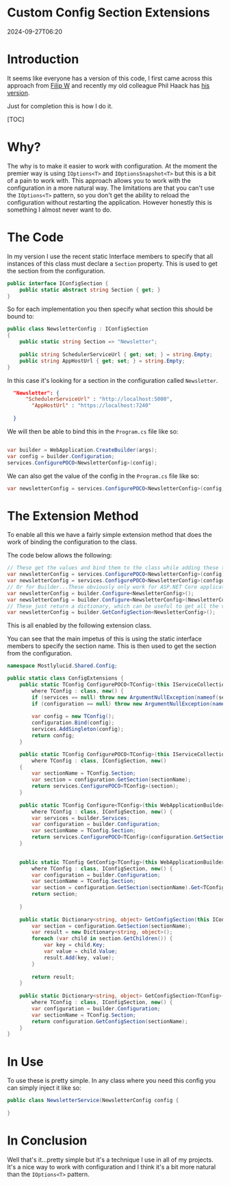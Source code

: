 ﻿# Custom Config Section Extensions
<!--category-- C#, ASP.NET -->
<datetime class="hidden">2024-09-27T06:20</datetime>
# Introduction
It seems like everyone has a version of this code, I first came across this approach from [Filip W](https://www.strathweb.com/2016/09/strongly-typed-configuration-in-asp-net-core-without-ioptionst/) and recently my old colleague Phil Haack has [his version](https://haacked.com/archive/2024/07/18/better-config-sections/). 

Just for completion this is how I do it.

[TOC]

# Why?
The why is to make it easier to work with configuration. At the moment the premier way is using `IOptions<T>` and `IOptionsSnapshot<T>` but this is a bit of a pain to work with. This approach allows you to work with the configuration in a more natural way.
The limitations are that you can't use the `IOptions<T>` pattern, so you don't get the ability to reload the configuration without restarting the application. However honestly this is something I almost never want to do.

# The Code
In my version I use the recent static Interface members to specify that all instances of this class must declare a `Section` property. This is used to get the section from the configuration. 

```csharp
public interface IConfigSection {
    public static abstract string Section { get; }
}
```
So for each implementation you then specify what section this should be bound to:

```csharp
public class NewsletterConfig : IConfigSection
{
    public static string Section => "Newsletter";
    
    public string SchedulerServiceUrl { get; set; } = string.Empty;
    public string AppHostUrl { get; set; } = string.Empty;
}
```

In this case it's looking for a section in the configuration called `Newsletter`. 

```json
  "Newsletter": {
      "SchedulerServiceUrl" : "http://localhost:5000",
        "AppHostUrl" : "https://localhost:7240"
    
  }

```

We will then be able to bind this in the `Program.cs` file like so:

```csharp

var builder = WebApplication.CreateBuilder(args);
var config = builder.Configuration;
services.ConfigurePOCO<NewsletterConfig>(config);

```

We can also get the value of the config in the `Program.cs` file like so:

```csharp
var newsletterConfig = services.ConfigurePOCO<NewsletterConfig>(config);

```

# The Extension Method
To enable all this we have a fairly simple extension method that does the work of binding the configuration to the class. 

The code below allows the following:

```csharp
// These get the values and bind them to the class while adding these to Singleton Scope
var newsletterConfig = services.ConfigurePOCO<NewsletterConfig>(config);
var newsletterConfig = services.ConfigurePOCO<NewsletterConfig>(configuration.GetSection(NewsletterConfig.Section));
// Or for Builder...These obviously only work for ASP.NET Core applications, take them out if you are using this in a different context.
var newsletterConfig = builder.Configure<NewsletterConfig>();
var newsletterConfig = builder.Configure<NewsletterConfig>(NewsletterConfig.Section);
// These just return a dictionary, which can be useful to get all the values in a section
var newsletterConfig = builder.GetConfigSection<NewsletterConfig>();

```

This is all enabled by the following extension class.

You can see that the main impetus of this is using the static interface members to specify the section name. This is then used to get the section from the configuration.


```csharp
namespace Mostlylucid.Shared.Config;

public static class ConfigExtensions {
    public static TConfig ConfigurePOCO<TConfig>(this IServiceCollection services, IConfigurationSection configuration)
        where TConfig : class, new() {
        if (services == null) throw new ArgumentNullException(nameof(services));
        if (configuration == null) throw new ArgumentNullException(nameof(configuration));
        
        var config = new TConfig();
        configuration.Bind(config);
        services.AddSingleton(config);
        return config;
    }

    public static TConfig ConfigurePOCO<TConfig>(this IServiceCollection services, ConfigurationManager configuration)
        where TConfig : class, IConfigSection, new()
    {
        var sectionName = TConfig.Section;
        var section = configuration.GetSection(sectionName);
        return services.ConfigurePOCO<TConfig>(section);
    }
    
    public static TConfig Configure<TConfig>(this WebApplicationBuilder builder)
        where TConfig : class, IConfigSection, new() {
        var services = builder.Services;
        var configuration = builder.Configuration;
        var sectionName = TConfig.Section;
        return services.ConfigurePOCO<TConfig>(configuration.GetSection(sectionName));
    }
    

    public static TConfig GetConfig<TConfig>(this WebApplicationBuilder builder)
        where TConfig : class, IConfigSection, new() {
        var configuration = builder.Configuration;
        var sectionName = TConfig.Section;
        var section = configuration.GetSection(sectionName).Get<TConfig>();
        return section;
        
    }
    
    public static Dictionary<string, object> GetConfigSection(this IConfiguration configuration, string sectionName) {
        var section = configuration.GetSection(sectionName);
        var result = new Dictionary<string, object>();
        foreach (var child in section.GetChildren()) {
            var key = child.Key;
            var value = child.Value;
            result.Add(key, value);
        }
        
        return result;
    }
    
    public static Dictionary<string, object> GetConfigSection<TConfig>(this WebApplicationBuilder builder)
        where TConfig : class, IConfigSection, new() {
        var configuration = builder.Configuration;
        var sectionName = TConfig.Section;
        return configuration.GetConfigSection(sectionName);
    }
}
```

# In Use
To use these is pretty simple. In any class where you need this config you can simply inject it like so:

```csharp
public class NewsletterService(NewsletterConfig config {
 
}
```


# In Conclusion
Well that's it...pretty simple but it's a technique I use in all of my projects. It's a nice way to work with configuration and I think it's a bit more natural than the `IOptions<T>` pattern.